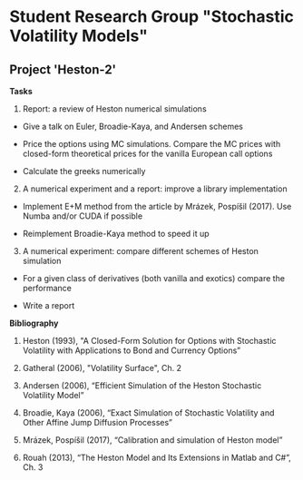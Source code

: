 # Student Research Group "Stochastic Volatility Models"
## Project 'Heston-2'
**Tasks**
1. Report: a review of Heston numerical simulations

* Give a talk on Euler, Broadie-Kaya, and Andersen schemes 

* Price the options using MC simulations. Compare the MC prices with closed-form theoretical prices for the vanilla European call options

* Calculate the greeks numerically

2. A numerical experiment and a report: improve a library implementation

* Implement E+M method from the article by Mrázek, Pospíšil (2017). Use Numba and/or CUDA if possible

* Reimplement Broadie-Kaya method to speed it up

3. A numerical experiment: compare different schemes of Heston simulation

* For a given class of derivatives (both vanilla and exotics) compare the performance

* Write a report


**Bibliography** 
1. Heston (1993), "A Closed-Form Solution for Options with Stochastic Volatility with Applications to Bond and Currency Options”

2. Gatheral (2006), "Volatility Surface", Ch. 2

3. Andersen (2006), “Efficient Simulation of the Heston Stochastic Volatility Model”

4. Broadie, Kaya (2006), “Exact Simulation of Stochastic Volatility and Other Affine Jump Diffusion Processes”

5. Mrázek, Pospíšil (2017), “Calibration and simulation of Heston model”

6. Rouah (2013), “The Heston Model and Its Extensions in Matlab and C#”, Ch. 3
